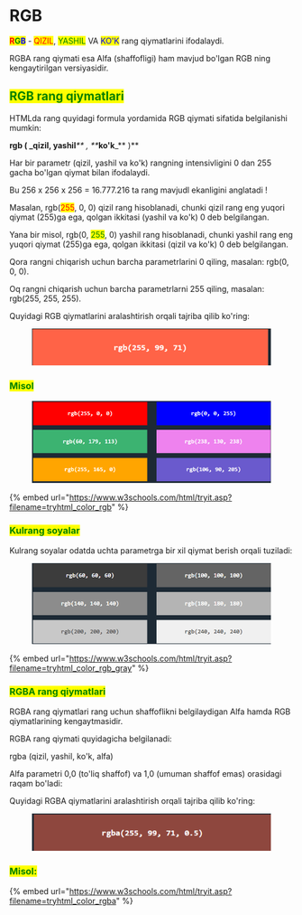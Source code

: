 # RGB

<mark style="color:red;">**R**</mark><mark style="color:green;">**G**</mark><mark style="color:blue;">**B**</mark> - <mark style="color:red;">QIZIL</mark>, <mark style="color:green;">YASHIL</mark> VA <mark style="color:blue;">KO'K</mark> rang qiymatlarini ifodalaydi.

RGBA rang qiymati esa Alfa (shaffofligi) ham mavjud bo'lgan RGB ning kengaytirilgan versiyasidir.

## <mark style="color:green;">RGB rang qiymatlari</mark>

HTMLda rang quyidagi formula yordamida RGB qiymati sifatida belgilanishi mumkin:

**rgb ( \_qizil, yashil**_\*\* , \*\*_**ko'k**\_\*\* )\*\*

Har bir parametr (qizil, yashil va ko'k) rangning intensivligini 0 dan 255 gacha bo'lgan qiymat bilan ifodalaydi.

Bu 256 x 256 x 256 = 16.777.216 ta rang mavjudl ekanligini anglatadi !

Masalan, rgb(<mark style="color:red;">255</mark>, 0, 0) qizil rang hisoblanadi, chunki qizil rang eng yuqori qiymat (255)ga ega, qolgan ikkitasi (yashil va ko'k) 0 deb belgilangan.

Yana bir misol, rgb(0, <mark style="color:green;">255</mark>, 0) yashil rang hisoblanadi, chunki yashil rang eng yuqori qiymat (255)ga ega, qolgan ikkitasi (qizil va ko'k) 0 deb belgilangan.

Qora rangni chiqarish uchun barcha parametrlarini 0 qiling, masalan: rgb(0, 0, 0).

Oq rangni chiqarish uchun barcha parametrlarni 255 qiling, masalan: rgb(255, 255, 255).

Quyidagi RGB qiymatlarini aralashtirish orqali tajriba qilib ko'ring:

<figure><img src="../../../.gitbook/assets/image (342).png" alt=""><figcaption></figcaption></figure>

### <mark style="color:green;">Misol</mark>

<figure><img src="../../../.gitbook/assets/image (9).png" alt=""><figcaption></figcaption></figure>

{% embed url="https://www.w3schools.com/html/tryit.asp?filename=tryhtml_color_rgb" %}

### <mark style="color:green;">Kulrang soyalar</mark>

Kulrang soyalar odatda uchta parametrga bir xil qiymat berish orqali tuziladi:

<figure><img src="../../../.gitbook/assets/image (13).png" alt=""><figcaption></figcaption></figure>

{% embed url="https://www.w3schools.com/html/tryit.asp?filename=tryhtml_color_rgb_gray" %}

### <mark style="color:green;">RGBA rang qiymatlari</mark>

RGBA rang qiymatlari rang uchun shaffoflikni belgilaydigan Alfa hamda RGB qiymatlarining kengaytmasidir.

RGBA rang qiymati quyidagicha belgilanadi:

rgba (qizil, yashil, ko'k, alfa)

Alfa parametri 0,0 (to'liq shaffof) va 1,0 (umuman shaffof emas) orasidagi raqam bo'ladi:

Quyidagi RGBA qiymatlarini aralashtirish orqali tajriba qilib ko'ring:

<figure><img src="../../../.gitbook/assets/image (14).png" alt=""><figcaption></figcaption></figure>

### <mark style="color:green;">Misol:</mark>



{% embed url="https://www.w3schools.com/html/tryit.asp?filename=tryhtml_color_rgba" %}
